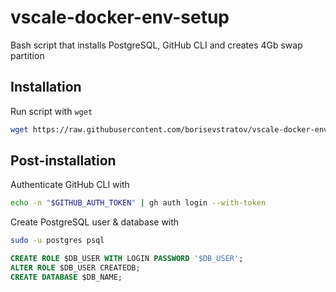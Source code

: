 
# vscale-docker-env-setup

Bash script that installs PostgreSQL, GitHub CLI and creates 4Gb swap partition

## Installation

Run script with `wget`

```bash
wget https://raw.githubusercontent.com/borisevstratov/vscale-docker-env-setup/main/setup.sh && chmod +x setup.sh && ./setup.sh
```

## Post-installation

Authenticate GitHub CLI with

```bash
echo -n "$GITHUB_AUTH_TOKEN" | gh auth login --with-token
```

Create PostgreSQL user & database with

```bash
sudo -u postgres psql
```

```sql
CREATE ROLE $DB_USER WITH LOGIN PASSWORD '$DB_USER';
ALTER ROLE $DB_USER CREATEDB;
CREATE DATABASE $DB_NAME;

```
